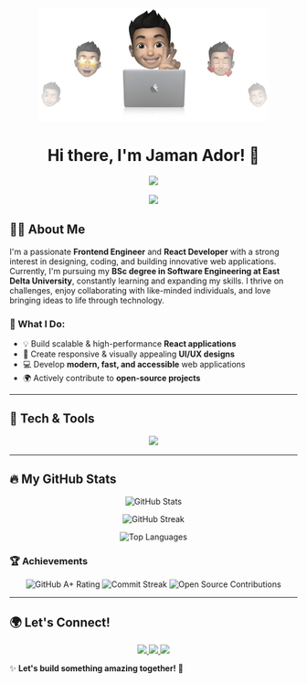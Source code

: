 <p align="center">
  <img src="https://raw.githubusercontent.com/KevinPatel04/KevinPatel04/master/cover-thompson.png" height="200px!important">
</p>

<h1 align="center">Hi there, I'm Jaman Ador! 👋</h1>

<p align="center">
  <img src="https://readme-typing-svg.herokuapp.com?font=Architects+Daughter&color=22EBF7&size=25&center=true&vCenter=true&lines=Frontend+Engineer;React+Developer;Tech+Enthusiast;Open+Source+Contributor"/>
</p>

<p align="center">
  <img src="https://media.giphy.com/media/hvRJCLFzcasrR4ia7z/giphy.gif" width="50px">
</p>

## 👨‍💻 About Me

I'm a passionate **Frontend Engineer** and **React Developer** with a strong interest in designing, coding, and building innovative web applications. Currently, I'm pursuing my **BSc degree in Software Engineering at East Delta University**, constantly learning and expanding my skills. I thrive on challenges, enjoy collaborating with like-minded individuals, and love bringing ideas to life through technology.

### 🚀 What I Do:
- 💡 Build scalable & high-performance **React applications**
- 🎨 Create responsive & visually appealing **UI/UX designs**
- 💻 Develop **modern, fast, and accessible** web applications
- 🌍 Actively contribute to **open-source projects**

---

## 🚀 Tech & Tools

<p align="center">
  <img src="https://skillicons.dev/icons?i=html,css,tailwind,bootstrap,js,react,nodejs,json,git,github,vscode,sublime,firebase,figma" />
</p>

---

## 🔥 My GitHub Stats

<p align="center">
  <img src="https://github-readme-stats.vercel.app/api?username=jamador&show_icons=true&theme=radical" alt="GitHub Stats">
</p>

<p align="center">
  <img src="https://github-readme-streak-stats.herokuapp.com/?user=jamador&theme=radical" alt="GitHub Streak">
</p>

<p align="center">
  <img src="https://github-readme-stats.vercel.app/api/top-langs/?username=jamador&layout=compact&theme=radical" alt="Top Languages">
</p>

### 🏆 Achievements

<p align="center">
  <img src="https://img.shields.io/badge/GitHub%20Rating-A%2B-brightgreen?style=for-the-badge&logo=github" alt="GitHub A+ Rating">
  <img src="https://img.shields.io/badge/Commit%20Streak-365%2B-red?style=for-the-badge&logo=git" alt="Commit Streak">
  <img src="https://img.shields.io/badge/Open%20Source%20Contributions-50%2B-blue?style=for-the-badge&logo=opensourceinitiative" alt="Open Source Contributions">
</p>

---

## 🌍 Let's Connect!

<p align="center">
  <a href="https://www.linkedin.com/in/jamaan-ador-880b6b211/" target="_blank">
    <img src="https://img.shields.io/badge/-LinkedIn-05122A?style=for-the-badge&logo=linkedin&logoColor=white"/>
  </a>
  <a href="https://www.instagram.com/_atifadii_/" target="_blank">
    <img src="https://img.shields.io/badge/-Instagram-05122A?style=for-the-badge&logo=instagram&logoColor=white"/>
  </a>
  <a href="https://twitter.com/adorzamaan" target="_blank">
    <img src="https://img.shields.io/badge/-Twitter-05122A?style=for-the-badge&logo=twitter&logoColor=0AC97F"/>
  </a>
</p>

✨ **Let's build something amazing together!** 🚀
